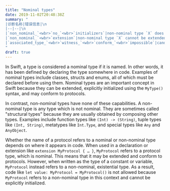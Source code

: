 ```yaml
---
title: "Nominal types"
date: 2019-11-02T20:48:38Z
summary: "
|诊断名称|错误信息|\n
|--|--|\n
|`non_nominal_`<wbr>`no_`<wbr>`initializers`|non-nominal type `X` does not support explicit initialization|\n
|`non_nominal_`<wbr>`extension`|non-nominal type `X` cannot be extended|\n
|`associated_type_`<wbr>`witness_`<wbr>`conform_`<wbr>`impossible`|candidate can not infer `X` = `Y` because `Y` is not a nominal type and so can't conform to `Z`|
"
draft: true
---
```


In Swift, a type is considered a nominal type if it is named.  In other words, it has been defined by declaring the type somewhere in code. Examples of nominal types include classes, structs and enums, all of which must be declared before using them. Nominal types are an important concept in Swift because they can be extended, explicitly initialized using the `MyType()` syntax, and may conform to protocols.

In contrast, non-nominal types have none of these capabilities. A non-nominal type is any type which is not nominal. They are sometimes called "structural types" because they are usually obtained by composing other types. Examples include function types like `(Int) -> (String)`, tuple types like `(Int, String)`, metatypes like `Int.Type`, and special types like `Any` and `AnyObject`.

Whether the name of a protocol refers to a nominal or non-nominal type depends on where it appears in code. When used in a declaration or extension like `extension MyProtocol { … }`, `MyProtocol` refers to a protocol type, which is nominal. This means that it may be extended and conform to protocols. However, when written as the type of a constant or variable, `MyProtocol` instead refers to a non-nominal, existential type. As a result, code like `let value: MyProtocol = MyProtocol()` is not allowed because `MyProtocol` refers to a non-nominal type in this context and cannot be explicitly initialized.
